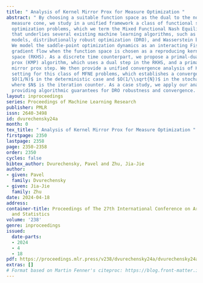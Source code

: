 ```yaml
---
title: " Analysis of Kernel Mirror Prox for Measure Optimization "
abstract: " By choosing a suitable function space as the dual to the non-negative
  measure cone, we study in a unified framework a class of functional saddle-point
  optimization problems, which we term the Mixed Functional Nash Equilibrium (MFNE),
  that underlies several existing machine learning algorithms, such as implicit generative
  models, distributionally robust optimization (DRO), and Wasserstein barycenters.
  We model the saddle-point optimization dynamics as an interacting Fisher-Rao-RKHS
  gradient flow when the function space is chosen as a reproducing kernel Hilbert
  space (RKHS). As a discrete time counterpart, we propose a primal-dual kernel mirror
  prox (KMP) algorithm, which uses a dual step in the RKHS, and a primal entropic
  mirror prox step. We then provide a unified convergence analysis of KMP in an infinite-dimensional
  setting for this class of MFNE problems, which establishes a convergence rate of
  $O(1/N)$ in the deterministic case and $O(1/\\sqrt{N})$ in the stochastic case,
  where $N$ is the iteration counter. As a case study, we apply our analysis to DRO,
  providing algorithmic guarantees for DRO robustness and convergence. "
layout: inproceedings
series: Proceedings of Machine Learning Research
publisher: PMLR
issn: 2640-3498
id: dvurechensky24a
month: 0
tex_title: " Analysis of Kernel Mirror Prox for Measure Optimization "
firstpage: 2350
lastpage: 2358
page: 2350-2358
order: 2350
cycles: false
bibtex_author: Dvurechensky, Pavel and Zhu, Jia-Jie
author:
- given: Pavel
  family: Dvurechensky
- given: Jia-Jie
  family: Zhu
date: 2024-04-18
address:
container-title: Proceedings of The 27th International Conference on Artificial Intelligence
  and Statistics
volume: '238'
genre: inproceedings
issued:
  date-parts:
  - 2024
  - 4
  - 18
pdf: https://proceedings.mlr.press/v238/dvurechensky24a/dvurechensky24a.pdf
extras: []
# Format based on Martin Fenner's citeproc: https://blog.front-matter.io/posts/citeproc-yaml-for-bibliographies/
---
```

